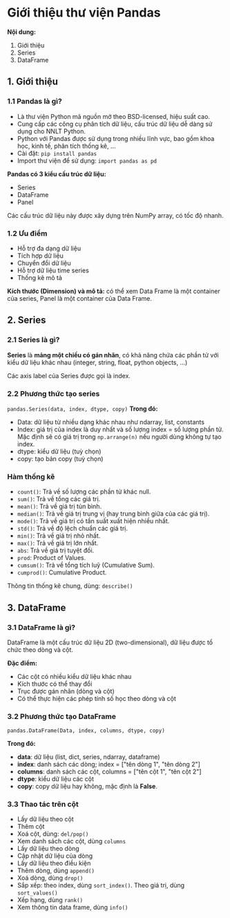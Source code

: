 #  Giới thiệu thư viện Pandas
**Nội dung:**
1. Giới thiệu
2. Series
3. DataFrame

## 1. Giới thiệu
### 1.1 Pandas là gì?

+ Là thư viện Python mã nguồn mở theo BSD-licensed, hiệu suất cao.
+ Cung cấp các công cụ phân tích dữ liệu, cấu trúc dữ liệu dễ dàng sử dụng cho NNLT Python.
+ Python với Pandas được sử dụng trong nhiều lĩnh vực, bao gồm khoa học, kinh tế, phân tích thống kê, ...
+ Cài đặt: `pip install pandas`
+ Import thư viện để sử dụng: `import pandas as pd`

**Pandas có 3 kiểu cấu trúc dữ liệu:**
+ Series
+ DataFrame
+ Panel

Các cấu trúc dữ liệu này được xây dựng trên NumPy array, có tốc độ nhanh.

### 1.2 Ưu điểm
+ Hỗ trợ đa dạng dữ liệu
+ Tích hợp dữ liệu
+ Chuyển đổi dữ liệu
+ Hỗ trợ dữ liệu time series
+ Thống kê mô tả

**Kích thước (Dimension) và mô tả:** có thể xem Data Frame là một container của series, Panel là một container của Data Frame.

## 2. Series
### 2.1 Series là gì?
**Series** là **mảng một chiều có gán nhãn**, có khả năng chứa các phần tử với kiểu dữ liệu khác nhau (integer, string, float, python objects, ...)

Các axis label của Series được gọi là index.
### 2.2 Phương thức tạo series
`pandas.Series(data, index, dtype, copy)`
**Trong đó:**
+ Data: dữ liệu từ nhiều dạng khác nhau như ndarray, list, constants
+ Index: giá trị của index là duy nhất và số lượng index = số lượng phần tử. Mặc định sẽ có giá trị trong `np.arrange(n)` nếu người dùng không tự tạo index.
+ dtype: kiểu dữ liệu (tuỳ chọn)
+ copy: tạo bản copy (tuỳ chọn)

### Hàm thống kê
+ `count()`: Trả về số lượng các phần tử khác null.
+ `sum()`: Trả về tổng các giá trị.
+ `mean()`: Trả về giá trị tủn bình.
+ `median()`: Trả về giá trị trung vị (hay trung bình giữa của các giá trị).
+ `mode()`: Trả về giá trị có tần suất xuất hiện nhiều nhất.
+ `std()`: Trả về độ lệch chuẩn các giá trị.
+ `min()`: Trả về giá trị nhỏ nhất.
+ `max()`: Trả về giá trị lớn nhất.
+ `abs`: Trả về giá trị tuyệt đối.
+ `prod`: Product of Values.
+ `cumsum()`: Trả về tổng tích luỹ (Cumulative Sum).
+ `cumprod()`: Cumulative Product.

Thông tin thống kê chung, dùng: `describe()`

## 3. DataFrame
### 3.1 DataFrame là gì?

DataFrame là một cấu trúc dữ liệu 2D (two-dimensional), dữ liệu được tổ chức theo dòng và cột.

**Đặc điểm:**
+ Các cột có nhiều kiểu dữ liệu khác nhau
+ Kích thước có thể thay đổi
+ Trục được gán nhãn (dòng và cột)
+ Có thể thực hiện các phép tính số học theo dòng và cột

### 3.2 Phương thức tạo DataFrame
`pandas.DataFrame(Data, index, columns, dtype, copy)`

**Trong đó:**
+ **data**: dữ liệu (list, dict, series, ndarray, dataframe)
+ **index**: danh sách các dòng; index = ["tên dòng 1", "tên dòng 2"]
+ **columns**: danh sách các cột, columns = ["tên cột 1", "tên cột 2"]
+ **dtype**: kiểu dữ liệu các cột
+ **copy**: copy dữ liệu hay không, mặc định là **False**.

### 3.3 Thao tác trên cột
+ Lấy dữ liệu theo cột
+ Thêm cột
+ Xoá cột, dùng: `del/pop()`
+ Xem danh sách các cột, dùng `columns`
+ Lấy dữ liệu theo dòng
+ Cập nhật dữ liệu của dòng
+ Lấy dữ liệu theo điều kiện
+ Thêm dòng, dùng `append()`
+ Xoá dòng, dùng `drop()`
+ Sắp xếp: theo index, dùng `sort_index()`. Theo giá trị, dùng `sort_values()`
+ Xếp hạng, dùng `rank()`
+ Xem thông tin data frame, dùng `info()`
